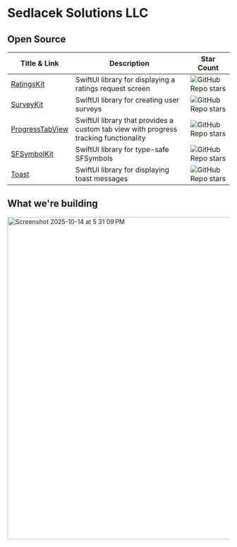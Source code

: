 # Sedlacek Solutions LLC

## Open Source

| Title & Link | Description | Star Count |
|-------------|------------|------------|
| [RatingsKit](https://github.com/Sedlacek-Solutions/RatingsKit) | SwiftUI library for displaying a ratings request screen | ![GitHub Repo stars](https://img.shields.io/github/stars/Sedlacek-Solutions/RatingsKit?style=social) |
| [SurveyKit](https://github.com/Sedlacek-Solutions/SurveyKit) | SwiftUI library for creating user surveys | ![GitHub Repo stars](https://img.shields.io/github/stars/Sedlacek-Solutions/SurveyKit?style=social) |
| [ProgressTabView](https://github.com/Sedlacek-Solutions/ProgressTabView) | SwiftUI library that provides a custom tab view with progress tracking functionality | ![GitHub Repo stars](https://img.shields.io/github/stars/Sedlacek-Solutions/ProgressTabView?style=social) |
| [SFSymbolKit](https://github.com/Sedlacek-Solutions/SFSymbolKit) | SwiftUI library for type-safe SFSymbols | ![GitHub Repo stars](https://img.shields.io/github/stars/Sedlacek-Solutions/SFSymbolKit?style=social) |
| [Toast](https://github.com/Sedlacek-Solutions/Toast) | SwiftUI library for displaying toast messages | ![GitHub Repo stars](https://img.shields.io/github/stars/Sedlacek-Solutions/Toast?style=social) |

## What we're building

<img width="1087" height="730" alt="Screenshot 2025-10-14 at 5 31 09 PM" src="https://github.com/user-attachments/assets/f15f35fd-f0db-4928-b103-d1353b2a1334" />
